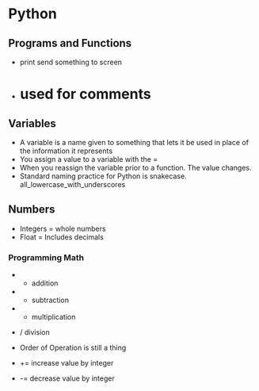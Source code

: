 # Python

## Programs and Functions
- print send something to screen
- # used for comments

## Variables
- A variable is a name given to something that lets it be used in place of the information it represents
- You assign a value to a variable with the =
- When you reassign the variable prior to a function. The value changes.
- Standard naming practice for Python is snakecase. all_lowercase_with_underscores

## Numbers
- Integers = whole numbers
- Float = Includes decimals
### Programming Math
- + addition
- - subtraction
- * multiplication
- / division
- Order of Operation is still a thing

- += increase value by integer
- -= decrease value by integer
